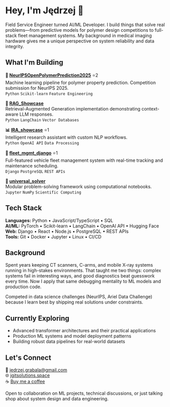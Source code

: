# Hey, I'm Jędrzej 👋

Field Service Engineer turned AI/ML Developer. I build things that solve real problems—from predictive models for polymer design competitions to full-stack fleet management systems. My background in medical imaging hardware gives me a unique perspective on system reliability and data integrity.

## What I'm Building

**🧪 [NeurIPSOpenPolymerPrediction2025](https://github.com/JGITSol/NeurIPSOpenPolymerPrediction2025)** ⭐2  
Machine learning pipeline for polymer property prediction. Competition submission for NeurIPS 2025.  
`Python` `Scikit-learn` `Feature Engineering`

**🤖 [RAG_Showcase](https://github.com/JGITSol/RAG_Showcase)**  
Retrieval-Augmented Generation implementation demonstrating context-aware LLM responses.  
`Python` `LangChain` `Vector Databases`

**📊 [IRA_showcase](https://github.com/JGITSol/IRA_showcase)** ⭐1  
Intelligent research assistant with custom NLP workflows.  
`Python` `OpenAI API` `Data Processing`

**🚗 [fleet_mgmt_django](https://github.com/JGITSol/fleet_mgmt_django)** ⭐1  
Full-featured vehicle fleet management system with real-time tracking and maintenance scheduling.  
`Django` `PostgreSQL` `REST APIs`

**🔧 [universal_solver](https://github.com/JGITSol/universal_solver)**  
Modular problem-solving framework using computational notebooks.  
`Jupyter` `NumPy` `Scientific Computing`

## Tech Stack

**Languages:** Python • JavaScript/TypeScript • SQL  
**AI/ML:** PyTorch • Scikit-learn • LangChain • OpenAI API • Hugging Face  
**Web:** Django • React • Node.js • PostgreSQL • REST APIs  
**Tools:** Git • Docker • Jupyter • Linux • CI/CD

## Background

Spent years keeping CT scanners, C-arms, and mobile X-ray systems running in high-stakes environments. That taught me two things: complex systems fail in interesting ways, and good diagnostics beat guesswork every time. Now I apply that same debugging mentality to ML models and production code.

Competed in data science challenges (NeurIPS, Ariel Data Challenge) because I learn best by shipping real solutions under constraints.

## Currently Exploring

- Advanced transformer architectures and their practical applications
- Production ML systems and model deployment patterns
- Building robust data pipelines for real-world datasets

## Let's Connect

📧 jedrzej.grabala@gmail.com  
🌐 [jgitsolutions.space](https://jgitsolutions.space)  
☕ [Buy me a coffee](https://ko-fi.com/jgit_sol)

Open to collaboration on ML projects, technical discussions, or just talking shop about system design and data engineering.
